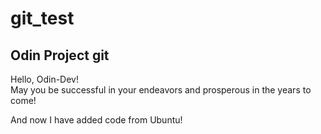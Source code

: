 # git_test
## Odin Project git
Hello, Odin-Dev! <br>
May you be successful in your endeavors and prosperous in the years to come! <br>

And now I have added code from Ubuntu! <br>